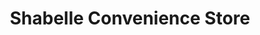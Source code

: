 ---
title: "Shabelle Convenience Store"
url: /edmonton/shabelle-convenience-store/
shop: Lebensmittel
---